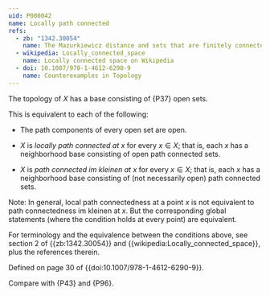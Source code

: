 ```yaml
---
uid: P000042
name: Locally path connected
refs:
  - zb: "1342.30054"
    name: The Mazurkiewicz distance and sets that are finitely connected at the boundary (Björn, Björn, Shanmugalingam)
  - wikipedia: Locally_connected_space
    name: Locally connected space on Wikipedia
  - doi: 10.1007/978-1-4612-6290-9
    name: Counterexamples in Topology
---
```


The topology of $X$ has a base consisting of {P37} open sets.

This is equivalent to each of the following:

* The path components of every open set are open.

* $X$ is *locally path connected at $x$* for every $x\in X$;
that is, each $x$ has a neighborhood base consisting of open path connected sets.

* $X$ is *path connected im kleinen at $x$* for every $x\in X$;
that is, each $x$ has a neighborhood base consisting of (not necessarily open) path connected sets.

Note: In general, local path connectedness at a point $x$ is not equivalent to path connectedness im kleinen at $x$.
But the corresponding global statements (where the condition holds at every point) are equivalent.

For terminology and the equivalence between the conditions above, see section 2 of {{zb:1342.30054}} and {{wikipedia:Locally_connected_space}}, plus the references therein.

Defined on page 30 of {{doi:10.1007/978-1-4612-6290-9}}.

Compare with {P43} and {P96}.
